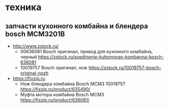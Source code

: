# техника


## запчасти кухонного комбайна и блендера bosch MCM3201B

 * http://www.zstock.ru/
	* 00636081 Bosch оригинал, привод для кухонного комбайна, черный https://zstock.ru/soedinenie-kuhonnogo-kombayna-bosch-636081
	* 10019757 Bosch оригинал, нож https://zstock.ru/10019757-bosch-original-nozh
 * https://fixzip.ru
	* Нож блендера комбайна Bosch MCM3 10019757 https://fixzip.ru/product/635490/
	* Муфта мотора комбайна Bosch MCM3 https://fixzip.ru/product/636081/
